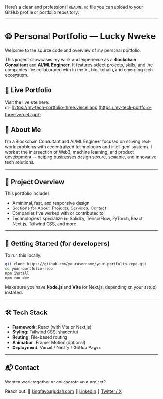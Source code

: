 Here’s a clean and professional `README.md` file you can upload to your GitHub profile or portfolio repository:

---


# 🌐 Personal Portfolio — Lucky Nweke

Welcome to the source code and overview of my personal portfolio.

This project showcases my work and experience as a **Blockchain Consultant** and **AI/ML Engineer**. It features select projects, skills, and the companies I’ve collaborated with in the AI, blockchain, and emerging tech ecosystem.

## 🔗 Live Portfolio

Visit the live site here:  
👉 [https://my-tech-portfolio-three.vercel.app](https://my-tech-portfolio-three.vercel.app/)

## 🧠 About Me

I’m a Blockchain Consultant and AI/ML Engineer focused on solving real-world problems with decentralized technologies and intelligent systems. I work at the intersection of Web3, machine learning, and product development — helping businesses design secure, scalable, and innovative tech solutions.

---

## 📁 Project Overview

This portfolio includes:
- A minimal, fast, and responsive design
- Sections for About, Projects, Services, Contact
- Companies I’ve worked with or contributed to
- Technologies I specialize in: Solidity, TensorFlow, PyTorch, React, Next.js, Tailwind CSS, and more

---

## 🚀 Getting Started (for developers)

To run this locally:

```bash
git clone https://github.com/yourusername/your-portfolio-repo.git
cd your-portfolio-repo
npm install
npm run dev
````

Make sure you have **Node.js** and **Vite** (or Next.js, depending on your setup) installed.

---

## 🛠️ Tech Stack

* **Framework**: React (with Vite or Next.js)
* **Styling**: Tailwind CSS, shadcn/ui
* **Routing**: File-based routing
* **Animation**: Framer Motion (optional)
* **Deployment**: Vercel / Netlify / GitHub Pages

---

## 📬 Contact

Want to work together or collaborate on a project?

Reach out:
📧 [kingfavourjudah.com](mailto:kingfavourjuda@gmail.com)
🔗 [LinkedIn](https://linkedin.com/in/kingfavourjudah)
🧠 [Twitter / X](https://twitter.com/thefinancelion)
